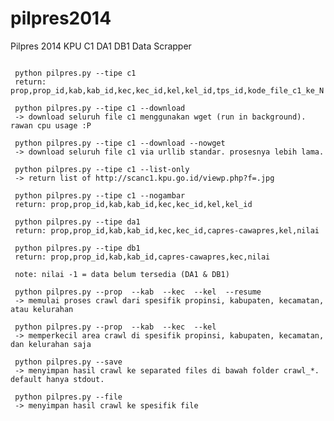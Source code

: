 pilpres2014
===========

Pilpres 2014 KPU C1 DA1 DB1 Data Scrapper
<pre><code>
 python pilpres.py --tipe c1
 return: prop,prop_id,kab,kab_id,kec,kec_id,kel,kel_id,tps_id,kode_file_c1_ke_N

 python pilpres.py --tipe c1 --download
 -> download seluruh file c1 menggunakan wget (run in background). rawan cpu usage :P

 python pilpres.py --tipe c1 --download --nowget
 -> download seluruh file c1 via urllib standar. prosesnya lebih lama.

 python pilpres.py --tipe c1 --list-only
 -> return list of http://scanc1.kpu.go.id/viewp.php?f=<kode_file_c1_keN>.jpg

 python pilpres.py --tipe c1 --nogambar
 return: prop,prop_id,kab,kab_id,kec,kec_id,kel,kel_id

 python pilpres.py --tipe da1
 return: prop,prop_id,kab,kab_id,kec,kec_id,capres-cawapres,kel,nilai

 python pilpres.py --tipe db1
 return: prop,prop_id,kab,kab_id,capres-cawapres,kec,nilai

 note: nilai -1 = data belum tersedia (DA1 & DB1)

 python pilpres.py --prop <prop_id> --kab <kab_id> --kec <kec_id> --kel <kel_id> --resume
 -> memulai proses crawl dari spesifik propinsi, kabupaten, kecamatan, atau kelurahan

 python pilpres.py --prop <prop_id> --kab <kab_id> --kec <kec_id> --kel <kel_id>
 -> memperkecil area crawl di spesifik propinsi, kabupaten, kecamatan, dan kelurahan saja

 python pilpres.py --save
 -> menyimpan hasil crawl ke separated files di bawah folder crawl_*. default hanya stdout.

 python pilpres.py --file <nama_file.txt>
 -> menyimpan hasil crawl ke spesifik file
</code></pre>
